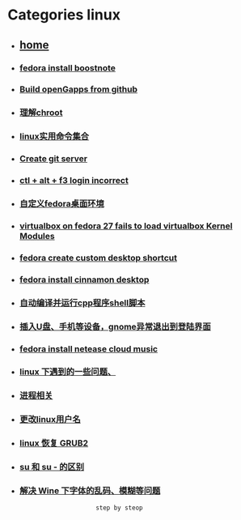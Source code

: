 # Categories linux
* ## [home](../README.md)
* ### [fedora install boostnote](boostnote.md)
* ### [Build openGapps from github](buildOpengapps.md)
* ### [理解chroot](chroot.md)
* ### [linux实用命令集合](command.md)
* ### [Create git server](createGitServer.md)
* ### [ctl + alt + f3 login incorrect](ctrl_alt_f3_login_incorrect.md)
* ### [自定义fedora桌面环境](custom_desktop_env.md)
* ### [virtualbox on fedora 27 fails to load virtualbox Kernel Modules](failsToLoadVirtualBoxKernelModules.md)
* ### [fedora create custom desktop shortcut](fedoraCreateCustomDesktopShortcut.md)
* ### [fedora install cinnamon desktop](fedoraInstallCinnamonDesktop.md)
* ### [自动编译并运行cpp程序shell脚本](gen_cpp_bin.md)
* ### [插入U盘、手机等设备，gnome异常退出到登陆界面](gnomeUSBError.md)
* ### [fedora install netease cloud music](install-netease-cloud-music.md)
* ### [linux 下遇到的一些问题、](linux.md)
* ### [进程相关](process.md)
* ### [更改linux用户名](rename_linux_user.md)
* ### [linux 恢复 GRUB2](restoreGRUB2.md)
* ### [su 和 su - 的区别](su_diff_su-.md)
* ### [解决 Wine 下字体的乱码、模糊等问题](wineFontProblem.md)
                           step by steop